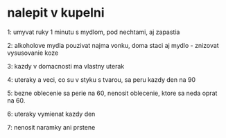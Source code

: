 # nalepit v kupelni

1: umyvat ruky 1 minutu s mydlom, pod nechtami, aj zapastia

2: alkoholove mydla pouzivat najma vonku, doma staci aj mydlo - znizovat vysusovanie koze

3: kazdy v domacnosti ma vlastny uterak

4: uteraky a veci, co su v styku s tvarou, sa peru kazdy den na 90

5: bezne oblecenie sa perie na 60, nenosit oblecenie, ktore sa neda oprat na 60.

6: uteraky vymienat kazdy den

7: nenosit naramky ani prstene
